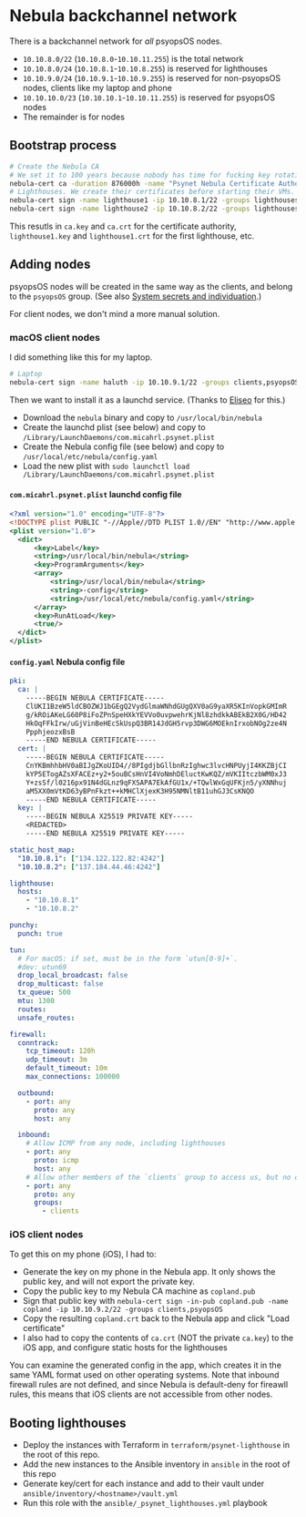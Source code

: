 # Nebula backchannel network

There is a backchannel network for _all_ psyopsOS nodes.

- `10.10.8.0/22` (`10.10.8.0`-`10.10.11.255`) is the total network
- `10.10.8.0/24` (`10.10.8.1`-`10.10.8.255`) is reserved for lighthouses
- `10.10.9.0/24` (`10.10.9.1`-`10.10.9.255`) is reserved for non-psyopsOS nodes, clients like my laptop and phone
- `10.10.10.0/23` (`10.10.10.1`-`10.10.11.255`) is reserved for psyopsOS nodes
- The remainder is for nodes

## Bootstrap process

```sh
# Create the Nebula CA
# We set it to 100 years because nobody has time for fucking key rotation, gtfo lol
nebula-cert ca -duration 876000h -name "Psynet Nebula Certificate Authority"
# Lighthouses. We create their certificates before starting their VMs.
nebula-cert sign -name lighthouse1 -ip 10.10.8.1/22 -groups lighthouses
nebula-cert sign -name lighthouse2 -ip 10.10.8.2/22 -groups lighthouses
```

This resutls in `ca.key` and `ca.crt` for the certificate authority,
`lighthouse1.key` and `lighthouse1.crt` for the first lighthouse,
etc.

## Adding nodes

psyopsOS nodes will be created in the same way as the clients, and belong to the `psyopsOS` group.
(See also [System secrets and individuation](./system-secrets-individuation.md).)

For client nodes, we don't mind a more manual solution.

### macOS client nodes

I did something like this for my laptop.

```sh
# Laptop
nebula-cert sign -name haluth -ip 10.10.9.1/22 -groups clients,psyopsOS
```

Then we want to install it as a launchd service.
(Thanks to [Eliseo](https://eliseomartelli.it/blog/nebula) for this.)

- Download the `nebula` binary and copy to `/usr/local/bin/nebula`
- Create the launchd plist (see below) and copy to `/Library/LaunchDaemons/com.micahrl.psynet.plist`
- Create the Nebula config file (see below) and copy to `/usr/local/etc/nebula/config.yaml`
- Load the new plist with `sudo launchctl load /Library/LaunchDaemons/com.micahrl.psynet.plist`

#### `com.micahrl.psynet.plist` launchd config file

```xml
<?xml version="1.0" encoding="UTF-8"?>
<!DOCTYPE plist PUBLIC "-//Apple//DTD PLIST 1.0//EN" "http://www.apple.com/DTDs/PropertyList-1.0.dtd">
<plist version="1.0">
  <dict>
      <key>Label</key>
      <string>/usr/local/bin/nebula</string>
      <key>ProgramArguments</key>
      <array>
          <string>/usr/local/bin/nebula</string>
          <string>-config</string>
          <string>/usr/local/etc/nebula/config.yaml</string>
      </array>
      <key>RunAtLoad</key>
      <true/>
  </dict>
</plist>
```

#### `config.yaml` Nebula config file

```yaml
pki:
  ca: |
    -----BEGIN NEBULA CERTIFICATE-----
    ClUKI1BzeW5ldCBOZWJ1bGEgQ2VydGlmaWNhdGUgQXV0aG9yaXR5KInVopkGMImR
    g/kROiAKeLG60P8iFoZPnSpeHXkYEVVo0uvpwehrKjNl8zhdkkABEkB2X0G/HD42
    HkOqFFkIrw/uGjVinBeHEcSkUspQ3BR14JdGH5rvp3DWG6MOEknIrxobNOg2ze4N
    PpphjeozxBsB
    -----END NEBULA CERTIFICATE-----
  cert: |
    -----BEGIN NEBULA CERTIFICATE-----
    CnYKBmhhbHV0aBIJgZKoUID4//8PIgdjbGllbnRzIghwc3lvcHNPUyjI4KKZBjCI
    kYP5ETogAZsXFACEz+y2+5ouBCsHnVI4VoNmhDEluctKwKQZ/mVKIItczbWM0xJ3
    Y+zsSf/l0216px91N4dGLnz9qFXSAPA7EkAfGU1x/+TQwlWxGqUFKjn5/yXNNhuj
    aM5XX0mVtKD63yBPnFkzt++kMHClXjexK3H95NMNltB11uhGJ3CsKNQO
    -----END NEBULA CERTIFICATE-----
  key: |
    -----BEGIN NEBULA X25519 PRIVATE KEY-----
    <REDACTED>
    -----END NEBULA X25519 PRIVATE KEY-----

static_host_map:
  "10.10.8.1": ["134.122.122.82:4242"]
  "10.10.8.2": ["137.184.44.46:4242"]

lighthouse:
  hosts:
    - "10.10.8.1"
    - "10.10.8.2"

punchy:
  punch: true

tun:
  # For macOS: if set, must be in the form `utun[0-9]+`.
  #dev: utun69
  drop_local_broadcast: false
  drop_multicast: false
  tx_queue: 500
  mtu: 1300
  routes:
  unsafe_routes:

firewall:
  conntrack:
    tcp_timeout: 120h
    udp_timeout: 3m
    default_timeout: 10m
    max_connections: 100000

  outbound:
    - port: any
      proto: any
      host: any

  inbound:
    # Allow ICMP from any node, including lighthouses
    - port: any
      proto: icmp
      host: any
    # Allow other members of the `clients` group to access us, but no other nodes.
    - port: any
      proto: any
      groups:
        - clients
```

### iOS client nodes

To get this on my phone (iOS), I had to:

- Generate the key on my phone in the Nebula app. It only shows the public key, and will not export the private key.
- Copy the public key to my Nebula CA machine as `copland.pub`
- Sign that public key with `nebula-cert sign -in-pub copland.pub -name copland -ip 10.10.9.2/22 -groups clients,psyopsOS`
- Copy the resulting `copland.crt` back to the Nebula app and click "Load certificate"
- I also had to copy the contents of `ca.crt` (NOT the private `ca.key`) to the iOS app, and configure static hosts for the lighthouses

You can examine the generated config in the app,
which creates it in the same YAML format used on other operating systems.
Note that inbound firewall rules are not defined,
and since Nebula is default-deny for fireawll rules,
this means that iOS clients are not accessible from other nodes.

## Booting lighthouses

- Deploy the instances with Terraform in `terraform/psynet-lighthouse` in the root of this repo.
- Add the new instances to the Ansible inventory in `ansible` in the root of this repo
- Generate key/cert for each instance and add to their vault under `ansible/inventory/<hostname>/vault.yml`
- Run this role with the `ansible/_psynet_lighthouses.yml` playbook
